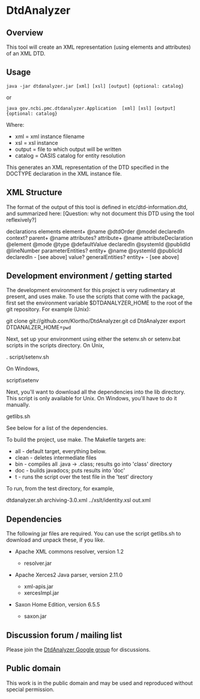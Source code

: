 ﻿<h1>DtdAnalyzer</h1>

<h2>Overview</h2>

This tool will create an XML representation (using elements and attributes)
of an XML DTD.

<h2>Usage</h2>

    java -jar dtdanalyzer.jar [xml] [xsl] [output] {optional: catalog}

or

    java gov.ncbi.pmc.dtdanalyzer.Application  [xml] [xsl] [output] {optional: catalog}

Where:
* xml     = xml instance filename
* xsl     = xsl instance
* output  = file to which output will be written
* catalog = OASIS catalog for entity resolution

This generates an XML representation of the DTD specified in the DOCTYPE declaration
in the XML instance file.

<h2>XML Structure</h2>

The format of the output of this tool is defined in etc/dtd-information.dtd, and summarized
here:  [Question:  why not document this DTD using the tool reflexively?]

  declarations
    elements
      element+
        @name
        @dtdOrder
        @model
        declaredIn
        context?
          parent+
            @name
    attributes?
      attribute+
        @name
        attributeDeclaration
          @element
          @mode
          @type
          @defaultValue
          declaredIn
            @systemId
            @publidId
            @lineNumber
    parameterEntities?
      entity+
        @name
        @systemId
        @publicId
        declaredIn - [see above]
        value?
    generalEntities?
      entity+ - [see above]

<h2>Development environment / getting started</h2>

The development environment for this project is very rudimentary at present,
and uses make.  To use the scripts that come with the package, first set the
environment variable $DTDANALYZER_HOME to the root of the git repository.
For example (Unix):

  git clone git://github.com/Klortho/DtdAnalyzer.git
  cd DtdAnalyzer
  export DTDANALZER_HOME=`pwd`

Next, set up your environment using either the
setenv.sh or setenv.bat scripts in the scripts directory.  On Unix,

  . script/setenv.sh

On Windows,

  script\setenv

Next, you'll want to download all the dependencies into the lib directory.  This
script is only available for Unix.  On Windows, you'll have to do it manually.

  getlibs.sh

See below for a list of the dependencies.

To build the project, use make.  The Makefile targets are:
* all - default target, everything below.
* clean - deletes intermediate files
* bin - compiles all .java → .class; results go into 'class' directory
* doc - builds javadocs; puts results into 'doc'
* t - runs the script over the test file in the 'test' directory

To run, from the test directory, for example,

  dtdanalyzer.sh archiving-3.0.xml ../xslt/identity.xsl out.xml


<h2>Dependencies</h2>

The following jar files are required.  You can use the script getlibs.sh to download and
unpack these, if you like.

* Apache XML commons resolver, version 1.2
  * resolver.jar

* Apache Xerces2 Java parser, version 2.11.0
  * xml-apis.jar
  * xercesImpl.jar

* Saxon Home Edition, version 6.5.5
  * saxon.jar

<h2>Discussion forum / mailing list</h2>

Please join the <a href='https://groups.google.com/d/forum/dtdanalyzer'>DtdAnalyzer Google group</a>
for discussions.

<h2>Public domain</h2>

This work is in the public domain and may be used and reproduced without special permission.
